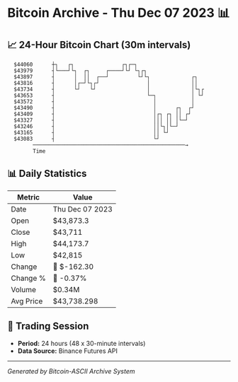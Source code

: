 # Bitcoin Archive - Thu Dec 07 2023 📊

## 📈 24-Hour Bitcoin Chart (30m intervals)

```
  $44060      ┼┐   ┌┐               ┌┐┌─┐                      
  $43979      ┤└───┘└┐  ┌┐     ┌────┘└┘ └┐┌┐                   
  $43897      ┤      │  ││  ┌──┘         └┘└┐             ┌┐   
  $43816      ┤      │┌─┘└┐┌┘               │             ││   
  $43734      ┤      └┘   └┘                │             │└┐┌ 
  $43653      ┤                             └─┐           │ └┘ 
  $43572      ┤                               │           │    
  $43490      ┤                               │      ┌┐  ┌┘    
  $43409      ┤                               │┌┐ ┌┐ ││ ┌┘     
  $43327      ┤                               │││ ││ │└─┘      
  $43246      ┤                               ││└┐│└─┘         
  $43165      ┤                               ││ └┘            
  $43083      ┤                               └┘               
        ────────────────────────────────────────────────→
        Time
```

## 📊 Daily Statistics

| Metric | Value |
|--------|-------|
| Date | Thu Dec 07 2023 |
| Open | $43,873.3 |
| Close | $43,711 |
| High | $44,173.7 |
| Low | $42,815 |
| Change | 🔴 $-162.30 |
| Change % | 🔴 -0.37% |
| Volume | $0.34M |
| Avg Price | $43,738.298 |

## 📅 Trading Session

- **Period:** 24 hours (48 x 30-minute intervals)
- **Data Source:** Binance Futures API

---
*Generated by Bitcoin-ASCII Archive System*

